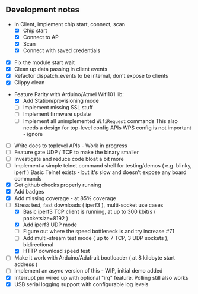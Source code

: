 ## Development notes

- In Client, implement chip start, connect, scan
    - [x] Chip start
    - [x] Connect to AP
    - [x] Scan
    - [x] Connect with saved credentials
- [x] Fix the module start wait
- [x] Clean up data passing in client events
- [x] Refactor dispatch_events to be internal, don't expose to clients
- [x] Clippy clean
- Feature Parity with Arduino/Atmel Wifi101 lib:
  - [x] Add Station/provisioning mode
  - [ ] Implement missing SSL stuff
  - [ ] Implement firmware update
  - [ ] Implement all unimplemented `WifiRequest` commands
        This also needs a design for top-level config APIs
        WPS config is not important - ignore
- [ ] Write docs to toplevel APIs - Work in progress
- [ ] Feature gate UDP / TCP to make the binary smaller
- [ ] Investigate and reduce code bloat a bit more
- [ ] Implement a simple telnet command shell for testing/demos ( e.g. blinky, iperf )
      Basic Telnet exists - but it's slow and doesn't expose any board commands
- [x] Get github checks properly running
- [x] Add badges
- [x] Add missing coverage - at 85% coverage
- [ ] Stress test, fast downloads ( iperf3 ), multi-socket use cases
  - [x] Basic iperf3 TCP client is running, at up to 300 kbit/s ( packetsize=8192 )
  - [x] Add iperf3 UDP mode
  - [ ] Figure out where the speed bottleneck is and try increase #71
  - [ ] Add multi-stream test mode ( up to 7 TCP, 3 UDP sockets ), bidirectional
  - [x] HTTP download speed test
- [ ] Make it work with Arduino/Adafruit bootloader ( at 8 kilobyte start address )
- [ ] Implement an async version of this - WIP, initial demo added
- [x] Interrupt pin wired up with optional "irq" feature. Polling still also works
- [x] USB serial logging support with configurable log levels

